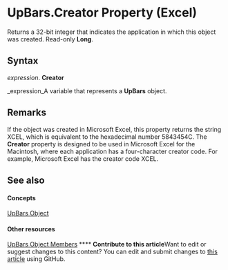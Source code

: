 
# UpBars.Creator Property (Excel)

Returns a 32-bit integer that indicates the application in which this object was created. Read-only  **Long**.


## Syntax

 _expression_. **Creator**

 _expression_A variable that represents a  **UpBars** object.


## Remarks

If the object was created in Microsoft Excel, this property returns the string XCEL, which is equivalent to the hexadecimal number 5843454C. The  **Creator** property is designed to be used in Microsoft Excel for the Macintosh, where each application has a four-character creator code. For example, Microsoft Excel has the creator code XCEL.


## See also


#### Concepts


 [UpBars Object](4f2a85fe-3fbb-ccc6-7b16-e48e54cd3394.md)
#### Other resources


 [UpBars Object Members](9c0bf545-ea18-987f-16f3-5d91175245ca.md)
****   **Contribute to this article**Want to edit or suggest changes to this content? You can edit and submit changes to  [this article](https://github.com/jhershey00/VBA_Excel_Test/OpenXMLCon/articles/0cfa8ef1-fd09-073c-8156-f2c684894b90.md) using GitHub.

